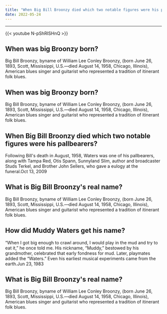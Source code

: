 ```yaml
---
title: "When Big Bill Broonzy died which two notable figures were his pallbearers?"
date: 2022-05-24
---
```


---
{{< youtube N-pShRISHnQ >}}
## When was big Broonzy born?
Big Bill Broonzy, byname of William Lee Conley Broonzy, (born June 26, 1893, Scott, Mississippi, U.S.—died August 14, 1958, Chicago, Illinois), American blues singer and guitarist who represented a tradition of itinerant folk blues.

## When was big Broonzy born?
Big Bill Broonzy, byname of William Lee Conley Broonzy, (born June 26, 1893, Scott, Mississippi, U.S.—died August 14, 1958, Chicago, Illinois), American blues singer and guitarist who represented a tradition of itinerant folk blues.

## When Big Bill Broonzy died which two notable figures were his pallbearers?
Following Bill's death in August, 1958, Waters was one of his pallbearers, along with Tampa Red, Otis Spann, Sunnyland Slim, author and broadcaster Studs Terkel, and Brother John Sellers, who gave a eulogy at the funeral.Oct 13, 2009

## What is Big Bill Broonzy's real name?
Big Bill Broonzy, byname of William Lee Conley Broonzy, (born June 26, 1893, Scott, Mississippi, U.S.—died August 14, 1958, Chicago, Illinois), American blues singer and guitarist who represented a tradition of itinerant folk blues.

## How did Muddy Waters get his name?
“When I got big enough to crawl around, I would play in the mud and try to eat it,” he once told me. His nickname, “Muddy,” bestowed by his grandmother, celebrated that early fondness for mud. Later, playmates added the “Waters.” Even his earliest musical experiments came from the earth.Jun 23, 1983

## What is Big Bill Broonzy's real name?
Big Bill Broonzy, byname of William Lee Conley Broonzy, (born June 26, 1893, Scott, Mississippi, U.S.—died August 14, 1958, Chicago, Illinois), American blues singer and guitarist who represented a tradition of itinerant folk blues.

